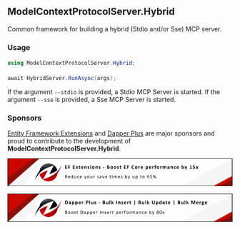 ﻿## ModelContextProtocolServer.Hybrid
Common framework for building a hybrid (Stdio and/or Sse) MCP server.

### Usage
``` csharp
using ModelContextProtocolServer.Hybrid;

await HybridServer.RunAsync(args);
```

If the argument `--stdio` is provided, a Stdio MCP Server is started.
If the argument `--sse` is provided, a Sse MCP Server is started.

### Sponsors

[Entity Framework Extensions](https://entityframework-extensions.net/?utm_source=StefH) and [Dapper Plus](https://dapper-plus.net/?utm_source=StefH) are major sponsors and proud to contribute to the development of **ModelContextProtocolServer.Hybrid**.

[![Entity Framework Extensions](https://raw.githubusercontent.com/StefH/resources/main/sponsor/entity-framework-extensions-sponsor.png)](https://entityframework-extensions.net/bulk-insert?utm_source=StefH)

[![Dapper Plus](https://raw.githubusercontent.com/StefH/resources/main/sponsor/dapper-plus-sponsor.png)](https://dapper-plus.net/bulk-insert?utm_source=StefH)